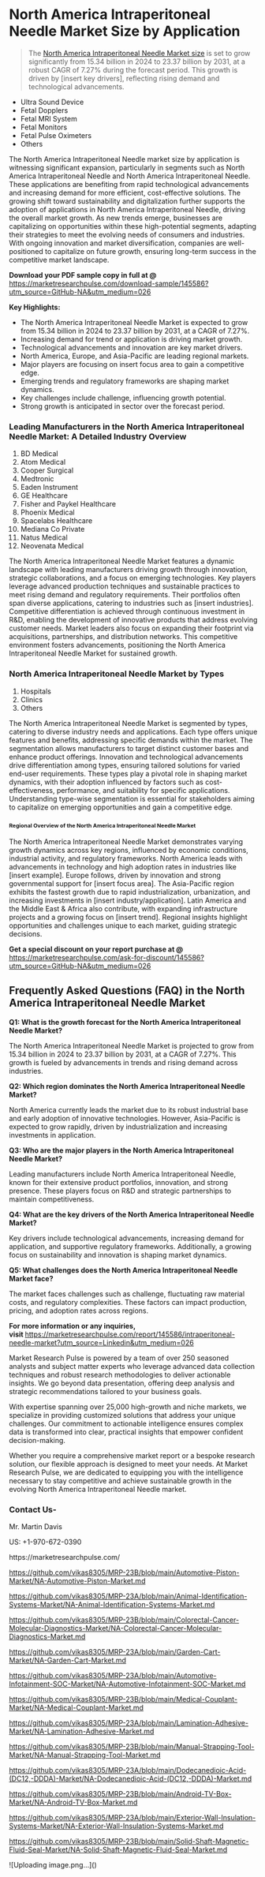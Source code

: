 <h1>North America Intraperitoneal Needle Market&nbsp;Size by Application</h1><blockquote><p>The <a href="https://marketresearchpulse.com/download-sample/145586?utm_source=GitHub-NA&amp;utm_medium=026">North America Intraperitoneal Needle Market size</a> is set to grow significantly from 15.34 billion in 2024 to 23.37 billion by 2031, at a robust CAGR of 7.27% during the forecast period. This growth is driven by [insert key drivers], reflecting rising demand and technological advancements.</p></blockquote><ul><li>Ultra Sound Device<li> Fetal Dopplers<li> Fetal MRI System<li> Fetal Monitors<li> Fetal Pulse Oximeters<li> Others</li></ul><p>The North America Intraperitoneal Needle market size by application is witnessing significant expansion, particularly in segments such as North America Intraperitoneal Needle and North America Intraperitoneal Needle. These applications are benefiting from rapid technological advancements and increasing demand for more efficient, cost-effective solutions. The growing shift toward sustainability and digitalization further supports the adoption of applications in North America Intraperitoneal Needle, driving the overall market growth. As new trends emerge, businesses are capitalizing on opportunities within these high-potential segments, adapting their strategies to meet the evolving needs of consumers and industries. With ongoing innovation and market diversification, companies are well-positioned to capitalize on future growth, ensuring long-term success in the competitive market landscape.</p><p><strong>Download your PDF sample copy in full at @ </strong><a href="https://marketresearchpulse.com/download-sample/145586?utm_source=GitHub-NA&amp;utm_medium=026">https://marketresearchpulse.com/download-sample/145586?utm_source=GitHub-NA&amp;utm_medium=026</a></p><p><strong>Key Highlights: </strong></p><ul><li>The North America Intraperitoneal Needle Market is expected to grow from 15.34 billion in 2024 to 23.37 billion by 2031, at a CAGR of 7.27%.</li><li>Increasing demand for trend or application is driving market growth.</li><li>Technological advancements and innovation are key market drivers.</li><li>North America, Europe, and Asia-Pacific are leading regional markets.</li><li>Major players are focusing on insert focus area to gain a competitive edge.</li><li>Emerging trends and regulatory frameworks are shaping market dynamics.</li><li>Key challenges include challenge, influencing growth potential.</li><li>Strong growth is anticipated in sector over the forecast period.</li></ul><h3>Leading Manufacturers in the North America Intraperitoneal Needle Market: A Detailed Industry Overview</h3><ol><li>BD Medical</li><li>Atom Medical</li><li>Cooper Surgical</li><li>Medtronic</li><li>Eaden Instrument</li><li>GE Healthcare</li><li>Fisher and Paykel Healthcare</li><li>Phoenix Medical</li><li>Spacelabs Healthcare</li><li>Mediana Co Private</li><li>Natus Medical</li><li>Neovenata Medical</li></ol><div class="flex max-w-full flex-col flex-grow"><div class="min-h-8 text-message flex w-full flex-col items-end gap-2 whitespace-normal break-words [.text-message+&amp;]:mt-5" dir="auto" data-message-author-role="assistant" data-message-id="fd8432e4-4910-450d-b182-61b7bfb0a01f" data-message-model-slug="gpt-4o"><div class="flex w-full flex-col gap-1 empty:hidden first:pt-[3px]"><div class="markdown prose w-full break-words dark:prose-invert light"><p>The North America Intraperitoneal Needle Market features a dynamic landscape with leading manufacturers driving growth through innovation, strategic collaborations, and a focus on emerging technologies. Key players leverage advanced production techniques and sustainable practices to meet rising demand and regulatory requirements. Their portfolios often span diverse applications, catering to industries such as [insert industries]. Competitive differentiation is achieved through continuous investment in R&amp;D, enabling the development of innovative products that address evolving customer needs. Market leaders also focus on expanding their footprint via acquisitions, partnerships, and distribution networks. This competitive environment fosters advancements, positioning the North America Intraperitoneal Needle Market for sustained growth.</p></div></div></div></div><h3>North America Intraperitoneal Needle Market by Types</h3><ol><li>Hospitals<li> Clinics<li> Others</li></ol><div class="flex max-w-full flex-col flex-grow"><div class="min-h-8 text-message flex w-full flex-col items-end gap-2 whitespace-normal break-words [.text-message+&amp;]:mt-5" dir="auto" data-message-author-role="assistant" data-message-id="084470be-0bb7-4664-bddf-5156b4f41249" data-message-model-slug="gpt-4o-mini"><div class="flex w-full flex-col gap-1 empty:hidden first:pt-[3px]"><div class="markdown prose w-full break-words dark:prose-invert light"><p>The North America Intraperitoneal Needle Market is segmented by types, catering to diverse industry needs and applications. Each type offers unique features and benefits, addressing specific demands within the market. The segmentation allows manufacturers to target distinct customer bases and enhance product offerings. Innovation and technological advancements drive differentiation among types, ensuring tailored solutions for varied end-user requirements. These types play a pivotal role in shaping market dynamics, with their adoption influenced by factors such as cost-effectiveness, performance, and suitability for specific applications. Understanding type-wise segmentation is essential for stakeholders aiming to capitalize on emerging opportunities and gain a competitive edge.</p></div></div></div></div><h3><span style="font-size: 11px;">Regional Overview of the North America Intraperitoneal Needle Market</span></h3><div class="flex max-w-full flex-col flex-grow"><div class="min-h-8 text-message flex w-full flex-col items-end gap-2 whitespace-normal break-words [.text-message+&amp;]:mt-5" dir="auto" data-message-author-role="assistant" data-message-id="e9038762-ce64-4e30-91c9-9bd413514231" data-message-model-slug="gpt-4o-mini"><div class="flex w-full flex-col gap-1 empty:hidden first:pt-[3px]"><div class="markdown prose w-full break-words dark:prose-invert light"><p>The North America Intraperitoneal Needle Market demonstrates varying growth dynamics across key regions, influenced by economic conditions, industrial activity, and regulatory frameworks. North America leads with advancements in technology and high adoption rates in industries like [insert example]. Europe follows, driven by innovation and strong governmental support for [insert focus area]. The Asia-Pacific region exhibits the fastest growth due to rapid industrialization, urbanization, and increasing investments in [insert industry/application]. Latin America and the Middle East &amp; Africa also contribute, with expanding infrastructure projects and a growing focus on [insert trend]. Regional insights highlight opportunities and challenges unique to each market, guiding strategic decisions.</p></div></div></div></div><p><strong>Get a special discount on your report purchase at @ </strong><a href="https://marketresearchpulse.com/ask-for-discount/145586?utm_source=GitHub-NA&amp;utm_medium=026">https://marketresearchpulse.com/ask-for-discount/145586?utm_source=GitHub-NA&amp;utm_medium=026</a></p><h2>Frequently Asked Questions (FAQ) in the North America Intraperitoneal Needle Market</h2><p><strong>Q1: What is the growth forecast for the North America Intraperitoneal Needle Market?</strong></p><p>The North America Intraperitoneal Needle Market is projected to grow from 15.34 billion in 2024 to 23.37 billion by 2031, at a CAGR of 7.27%. This growth is fueled by advancements in trends and rising demand across industries.</p><p><strong>Q2: Which region dominates the North America Intraperitoneal Needle Market?</strong></p><p>North America currently leads the market due to its robust industrial base and early adoption of innovative technologies. However, Asia-Pacific is expected to grow rapidly, driven by industrialization and increasing investments in application.</p><p><strong>Q3: Who are the major players in the North America Intraperitoneal Needle Market?</strong></p><p>Leading manufacturers include North America Intraperitoneal Needle, known for their extensive product portfolios, innovation, and strong presence. These players focus on R&amp;D and strategic partnerships to maintain competitiveness.</p><p><strong>Q4: What are the key drivers of the North America Intraperitoneal Needle Market?</strong></p><p>Key drivers include technological advancements, increasing demand for application, and supportive regulatory frameworks. Additionally, a growing focus on sustainability and innovation is shaping market dynamics.</p><p><strong>Q5: What challenges does the North America Intraperitoneal Needle Market face?</strong></p><p>The market faces challenges such as challenge, fluctuating raw material costs, and regulatory complexities. These factors can impact production, pricing, and adoption rates across regions.</p><p><strong>For more information or any inquiries, visit&nbsp;</strong><a href="https://marketresearchpulse.com/report/145586/intraperitoneal-needle-market?utm_source=Linkedin&utm_medium=026">https://marketresearchpulse.com/report/145586/intraperitoneal-needle-market?utm_source=Linkedin&utm_medium=026</a></p><p>Market Research Pulse is powered by a team of over 250 seasoned analysts and subject matter experts who leverage advanced data collection techniques and robust research methodologies to deliver actionable insights. We go beyond data presentation, offering deep analysis and strategic recommendations tailored to your business goals.</p><p>With expertise spanning over 25,000 high-growth and niche markets, we specialize in providing customized solutions that address your unique challenges. Our commitment to actionable intelligence ensures complex data is transformed into clear, practical insights that empower confident decision-making.</p><p>Whether you require a comprehensive market report or a bespoke research solution, our flexible approach is designed to meet your needs. At Market Research Pulse, we are dedicated to equipping you with the intelligence necessary to stay competitive and achieve sustainable growth in the evolving North America Intraperitoneal Needle market.</p><h3><strong>Contact Us-</strong></h3><p>Mr. Martin Davis</p><p>US: +1-970-672-0390</p><p>https://marketresearchpulse.com/</p><p><a href="https://github.com/vikas8305/MRP-23B/blob/main/Automotive-Piston-Market/NA-Automotive-Piston-Market.md">https://github.com/vikas8305/MRP-23B/blob/main/Automotive-Piston-Market/NA-Automotive-Piston-Market.md</a></p><p><a href="https://github.com/vikas8305/MRP-23A/blob/main/Animal-Identification-Systems-Market/NA-Animal-Identification-Systems-Market.md">https://github.com/vikas8305/MRP-23A/blob/main/Animal-Identification-Systems-Market/NA-Animal-Identification-Systems-Market.md</a></p><p><a href="https://github.com/vikas8305/MRP-23B/blob/main/Colorectal-Cancer-Molecular-Diagnostics-Market/NA-Colorectal-Cancer-Molecular-Diagnostics-Market.md">https://github.com/vikas8305/MRP-23B/blob/main/Colorectal-Cancer-Molecular-Diagnostics-Market/NA-Colorectal-Cancer-Molecular-Diagnostics-Market.md</a></p><p><a href="https://github.com/vikas8305/MRP-23A/blob/main/Garden-Cart-Market/NA-Garden-Cart-Market.md">https://github.com/vikas8305/MRP-23A/blob/main/Garden-Cart-Market/NA-Garden-Cart-Market.md</a></p><p><a href="https://github.com/vikas8305/MRP-23A/blob/main/Automotive-Infotainment-SOC-Market/NA-Automotive-Infotainment-SOC-Market.md">https://github.com/vikas8305/MRP-23A/blob/main/Automotive-Infotainment-SOC-Market/NA-Automotive-Infotainment-SOC-Market.md</a></p><p><a href="https://github.com/vikas8305/MRP-23B/blob/main/Medical-Couplant-Market/NA-Medical-Couplant-Market.md">https://github.com/vikas8305/MRP-23B/blob/main/Medical-Couplant-Market/NA-Medical-Couplant-Market.md</a></p><p><a href="https://github.com/vikas8305/MRP-23A/blob/main/Lamination-Adhesive-Market/NA-Lamination-Adhesive-Market.md">https://github.com/vikas8305/MRP-23A/blob/main/Lamination-Adhesive-Market/NA-Lamination-Adhesive-Market.md</a></p><p><a href="https://github.com/vikas8305/MRP-23B/blob/main/Manual-Strapping-Tool-Market/NA-Manual-Strapping-Tool-Market.md">https://github.com/vikas8305/MRP-23B/blob/main/Manual-Strapping-Tool-Market/NA-Manual-Strapping-Tool-Market.md</a></p><p><a href="https://github.com/vikas8305/MRP-23A/blob/main/Dodecanedioic-Acid-(DC12,-DDDA)-Market/NA-Dodecanedioic-Acid-(DC12,-DDDA)-Market.md">https://github.com/vikas8305/MRP-23A/blob/main/Dodecanedioic-Acid-(DC12,-DDDA)-Market/NA-Dodecanedioic-Acid-(DC12,-DDDA)-Market.md</a></p><p><a href="https://github.com/vikas8305/MRP-23B/blob/main/Android-TV-Box-Market/NA-Android-TV-Box-Market.md">https://github.com/vikas8305/MRP-23B/blob/main/Android-TV-Box-Market/NA-Android-TV-Box-Market.md</a></p><p><a href="https://github.com/vikas8305/MRP-23A/blob/main/Exterior-Wall-Insulation-Systems-Market/NA-Exterior-Wall-Insulation-Systems-Market.md">https://github.com/vikas8305/MRP-23A/blob/main/Exterior-Wall-Insulation-Systems-Market/NA-Exterior-Wall-Insulation-Systems-Market.md</a></p><p><a href="https://github.com/vikas8305/MRP-23B/blob/main/Solid-Shaft-Magnetic-Fluid-Seal-Market/NA-Solid-Shaft-Magnetic-Fluid-Seal-Market.md">https://github.com/vikas8305/MRP-23B/blob/main/Solid-Shaft-Magnetic-Fluid-Seal-Market/NA-Solid-Shaft-Magnetic-Fluid-Seal-Market.md</a></p>
![Uploading image.png…]()

